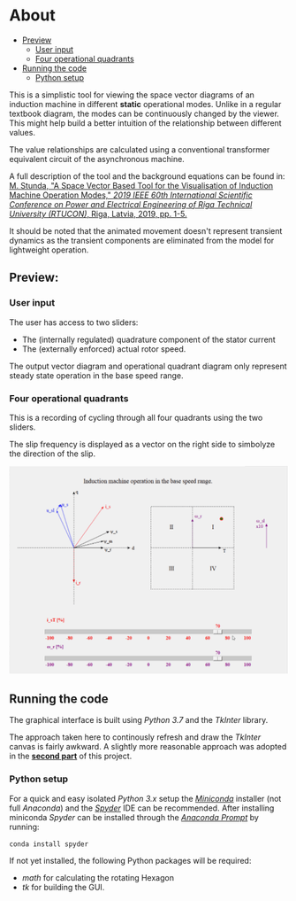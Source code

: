 About
======
<!-- TOC -->

- [Preview](#preview)
    - [User input](#user-input)
    - [Four operational quadrants](#four-operational-quadrants)
- [Running the code](#running-the-code)
    - [Python setup](#python-setup)

<!-- /TOC -->

This is a simplistic tool for viewing the space vector diagrams of an induction machine in different __static__ operational modes. Unlike in a regular textbook diagram, the modes can be continuously changed by the viewer. This might help build a better intuition of the relationship between different values.

The value relationships are calculated using a conventional transformer equivalent circuit of the asynchronous machine.

A full description of the tool and the background equations can be found in:
[M. Stunda, "A Space Vector Based Tool for the Visualisation of Induction Machine Operation Modes," _2019 IEEE 60th International Scientific Conference on Power and Electrical Engineering of Riga Technical University (RTUCON)_, Riga, Latvia, 2019, pp. 1-5.][link.ieee]

It should be noted that the animated movement doesn't represent transient dynamics as the transient components are eliminated from the model for lightweight operation.

## Preview:

### User input
The user has access to two sliders:
- The (internally regulated) quadrature component of the stator current
- The (externally enforced) actual rotor speed.

The output vector diagram and operational quadrant diagram only represent steady state operation in the base speed range.

### Four operational quadrants
This is a recording of cycling through all four quadrants using the two sliders.

The slip frequency is displayed as a vector on the right side to simbolyze the direction of the slip.

![Full range operation preview][gif.complete]



## Running the code
The graphical interface is built using _Python 3.7_ and the _TkInter_ library.

The approach taken here to continously refresh and draw the _TkInter_ canvas is fairly awkward. A slightly more reasonable approach was adopted in the [__second part__][link.type2] of this project.

### Python setup
For a quick and easy isolated _Python 3.x_ setup the [_Miniconda_][link.conda] installer (not full _Anaconda_) and the [_Spyder_][link.spyder] IDE can be recommended. 
After installing miniconda _Spyder_ can be installed through the [_Anaconda Prompt_][link.prompt] by running: 
```
conda install spyder
```

If not yet installed, the following Python packages will be required: 
* _math_ for calculating the rotating Hexagon 
* _tk_ for building the GUI.






[link.ieee]:https://ieeexplore.ieee.org/document/8982320
[gif.complete]:images/Complete_movement.gif
[link.type2]:https://github.com/mstunda/motor-visual-type2-excel
[link.conda]: https://docs.conda.io/en/latest/miniconda.html
[link.spyder]: https://www.spyder-ide.org/
[link.prompt]: https://docs.conda.io/projects/conda/en/4.6.0/_downloads/52a95608c49671267e40c689e0bc00ca/conda-cheatsheet.pdf


